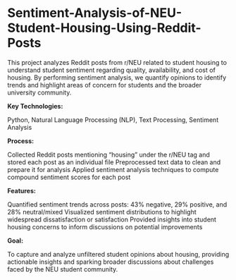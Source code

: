 # Sentiment-Analysis-of-NEU-Student-Housing-Using-Reddit-Posts

This project analyzes Reddit posts from r/NEU related to student housing to understand student sentiment regarding quality, availability, and cost of housing. By performing sentiment analysis, we quantify opinions to identify trends and highlight areas of concern for students and the broader university community.

**Key Technologies:**

Python, Natural Language Processing (NLP), Text Processing, Sentiment Analysis

**Process:**

Collected Reddit posts mentioning “housing” under the r/NEU tag and stored each post as an individual file
Preprocessed text data to clean and prepare it for analysis
Applied sentiment analysis techniques to compute compound sentiment scores for each post

**Features:**

Quantified sentiment trends across posts: 43% negative, 29% positive, and 28% neutral/mixed
Visualized sentiment distributions to highlight widespread dissatisfaction or satisfaction
Provided insights into student housing concerns to inform discussions on potential improvements

**Goal:**

To capture and analyze unfiltered student opinions about housing, providing actionable insights and sparking broader discussions about challenges faced by the NEU student community.

